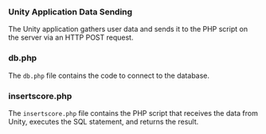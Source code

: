 ### Unity Application Data Sending

The Unity application gathers user data and sends it to the PHP script on the server via an HTTP POST request.

### db.php

The `db.php` file contains the code to connect to the database.

### insertscore.php

The `insertscore.php` file contains the PHP script that receives the data from Unity, executes the SQL statement, and returns the result.
